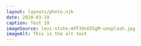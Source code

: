 ```yaml
---
layout: layouts/photo.njk
date: 2020-03-19
caption: Test 19
imageSource: levi-stute-mFF39sOZSgM-unsplash.jpg
imageAlt: This is the alt text
---
```


